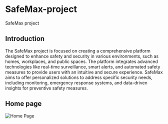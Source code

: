 # SafeMax-project
SafeMax project
<h2>Introduction</h2>
<p>The SafeMax project is focused on creating a comprehensive platform designed to enhance safety and security in various environments, such as homes, workplaces, and public spaces. The platform integrates advanced technologies like real-time surveillance, smart alerts, and automated safety measures to provide users with an intuitive and secure experience. SafeMax aims to offer personalized solutions to address specific security needs, including monitoring, emergency response systems, and data-driven insights for preventive safety measures.</p>
<h2>Home page</h2>
<img src="https://drive.google.com/uc?export=view&id=1V28Y0kfyXYwTa2pRBErayPw-0mIieg2b" alt="Home Page" style="max-width: 100%; height: auto;" />
